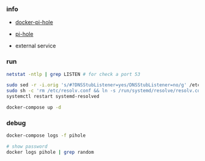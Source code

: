 ### info
- [docker-pi-hole](https://github.com/pi-hole/docker-pi-hole)
- [pi-hole](https://github.com/pi-hole/pi-hole)

- external service

### run
```bash
netstat -ntlp | grep LISTEN # for check a port 53

sudo sed -r -i.orig 's/#?DNSStubListener=yes/DNSStubListener=no/g' /etc/systemd/resolved.conf
sudo sh -c 'rm /etc/resolv.conf && ln -s /run/systemd/resolve/resolv.conf /etc/resolv.conf'
systemctl restart systemd-resolved

docker-compose up -d
```

### debug
```bash
docker-compose logs -f pihole

# show password
docker logs pihole | grep random
```
